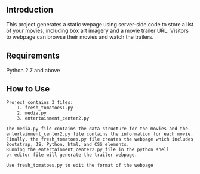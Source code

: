 ## Introduction

This project generates a static wepage using server-side code to store a list of your movies, including box art imagery and a movie trailer URL. Visitors to webpage can browse their movies and watch the trailers.

## Requirements

Python 2.7 and above

## How to Use

    Project contains 3 files:
    	1. fresh_tomatoes1.py 
    	2. media.py
    	3. entertainment_center2.py

    The media.py file contains the data structure for the movies and the 
    entertainment_center2.py file contains the information for each movie. 
    Finally, the fresh_tomatoes.py file creates the webpage which includes
    Bootstrap, JS, Python, html, and CSS elements. 
    Running the entertainment_center2.py file in the python shell 
    or editor file will generate the trailer webpage. 

    Use fresh_tomatoes.py to edit the format of the webpage


    
